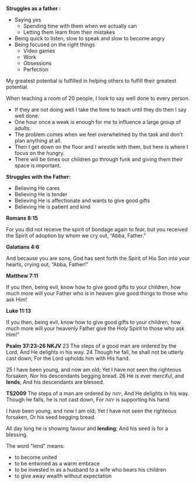 **Struggles as a father :**

- Saying yes
    - Spending time with them when we actually can
    - Letting them learn from their mistakes
- Being quick to listen, slow to speak and slow to become angry
- Being focused on the right things
    - Video games
    - Work
    - Obsessions
    - Perfection

My greatest potential is fulfilled in helping others to fulfill their greatest potential.

When teaching a room of 20 people, I look to say well done to every person.

- If they are not doing well I take the time to teach until they do then I say well done.
- One hour once a week is enough for me to influence a large group of adults.
- The problem comes when we feel overwhelmed by the task and don't plan anything at all.
- Then I get down on the floor and I wrestle with them, but here is where I focus on the hungry.
- There will be times our children go through funk and giving them their space is important.

**Struggles with the Father:**

- Believing He cares
- Believing He is tender
- Believing He is affectionate and wants to give good gifts
- Believing He is patient and kind

**Romans 8:15**

For you did not receive the spirit of bondage again to fear, but you received the Spirit of adoption by whom we cry out, “Abba, Father.”

**Galatians 4:6**

And because you are sons, God has sent forth the Spirit of His Son into your hearts, crying out, “Abba, Father!”

**Matthew 7:11**

If you then, being evil, know how to give good gifts to your children, how much more will your Father who is in heaven give good things to those who ask Him!

**Luke 11:13**

If you then, being evil, know how to give good gifts to your children, how much more will your heavenly Father give the Holy Spirit to those who ask Him!”

**Psalm 37:23-26 NKJV**
23 The steps of a good man are ordered by the Lord,
And He delights in his way.
24 Though he fall, he shall not be utterly cast down;
For the Lord upholds him with His hand.

25 I have been young, and now am old;
Yet I have not seen the righteous forsaken,
Nor his descendants begging bread.
26 He is ever merciful, and **lends**;
And his descendants are blessed.

**TS2009**
The steps of a man are ordered by יהוה, And He delights in his way.
Though he falls, he is not cast down, For יהוה is supporting his hand.

I have been young, and now I am old; Yet I have not seen the righteous forsaken, Or his seed begging bread.

All day long he is showing favour and **lending**; And his seed is for a blessing.

The word "lend" means:

- to become united
- to be entwined as a warm embrace
- to be invested in as a husband to a wife who bears his children
- to give away wealth without expectation